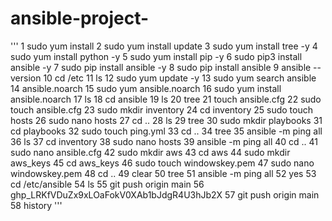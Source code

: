 # ansible-project-
'''
 1  sudo yum install
    2  sudo yum install update
    3  sudo yum install tree -y
    4  sudo yum install python -y
    5  sudo yum install pip -y
    6  sudo pip3 install ansible -y
    7  sudo pip install ansible -y
    8  sudo pip install ansible
    9  ansible --version
   10  cd /etc
   11  ls
   12  sudo yum update -y
   13  sudo yum search ansible
   14  ansible.noarch
   15  sudo yum ansible.noarch
   16  sudo yum install  ansible.noarch
   17  ls
   18  cd ansible
   19  ls
   20  tree
   21  touch ansible.cfg
   22  sudo touch ansible.cfg
   23  sudo mkdir inventory
   24  cd inventory
   25  sudo touch hosts
   26  sudo nano hosts
   27  cd ..
   28  ls
   29  tree
   30  sudo mkdir playbooks
   31  cd playbooks
   32  sudo touch ping.yml
   33  cd ..
   34  tree
   35  ansible -m ping all
   36  ls
   37  cd inventory
   38  sudo nano hosts
   39  ansible -m ping all
   40  cd ..
   41  sudo nano ansible.cfg
   42  sudo mkdir aws
   43  cd aws
   44  sudo mkdir aws_keys
   45  cd aws_keys
   46  sudo touch windowskey.pem
   47  sudo nano windowskey.pem
   48  cd ..
   49  clear
   50  tree
   51  ansible -m ping all
   52  yes
   53  cd /etc/ansible
   54  ls
   55  git push origin main
   56  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
   57  git push origin main
   58  history
'''

